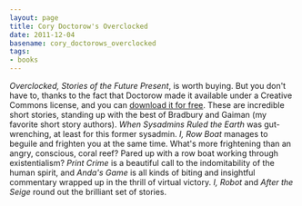 ```yaml
---
layout: page
title: Cory Doctorow's Overclocked
date: 2011-12-04
basename: cory_doctorows_overclocked
tags:
- books
---
```


_Overclocked, Stories of the Future Present_, is worth buying. But you don't
have to, thanks to the fact that Doctorow made it available under a Creative
Commons license, and you can <a
href="http://craphound.com/overclocked/download/">download it for free</a>.
These are incredible short stories, standing up with the best of Bradbury and
Gaiman (my favorite short story authors). _When Sysadmins Ruled the Earth_ was
gut-wrenching, at least for this former sysadmin. _I, Row Boat_ manages to
beguile and frighten you at the same time. What's more frightening than an
angry, conscious, coral reef? Pared up with a row boat working through
existentialism? _Print Crime_ is a beautiful call to the indomitability of the
human spirit, and _Anda's Game_ is all kinds of biting and insightful commentary
wrapped up in the thrill of virtual victory. _I, Robot_ and _After the Seige_
round out the brilliant set of stories.
